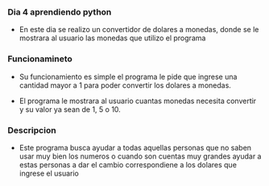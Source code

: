### Dia 4 aprendiendo python
- En este dia se realizo un convertidor de dolares a monedas, donde se le mostrara al usuario las monedas que utilizo el programa

### Funcionamineto
- Su funcionamiento es simple el programa le pide que ingrese una cantidad mayor a 1 para poder convertir los dolares a monedas.

- El programa le mostrara al usuario cuantas monedas necesita convertir y su valor ya sean de 1, 5 o 10.

### Descripcion
- Este programa busca ayudar a todas aquellas personas que no saben usar muy bien los numeros o cuando son cuentas muy grandes ayudar a estas personas a dar el cambio correspondiene a los dolares que ingrese el usuario
